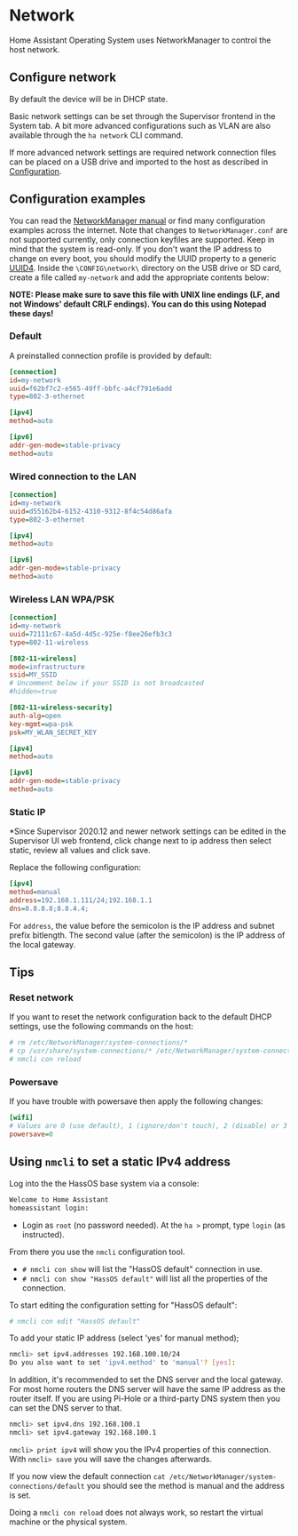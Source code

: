 # Network

Home Assistant Operating System uses NetworkManager to control the host network.

## Configure network

By default the device will be in DHCP state.

Basic network settings can be set through the Supervisor frontend in the System
tab. A bit more advanced configurations such as VLAN are also available through
the `ha network` CLI command.

If more advanced network settings are required network connection files can be
placed on a USB drive and imported to the host as described in
[Configuration][configuration-usb].

## Configuration examples

You can read the [NetworkManager manual][nm-manual] or find many configuration
examples across the internet. Note that changes to `NetworkManager.conf` are
not supported currently, only connection keyfiles are supported. Keep in mind
that the system is read-only. If you don't want the IP address to change on
every boot, you should modify the UUID property to a generic [UUID4][uuid].
Inside the `\CONFIG\network\` directory on the USB drive or SD card, create a
file called `my-network` and add the appropriate contents below:

**NOTE: Please make sure to save this file with UNIX line endings (LF, and not Windows' default CRLF endings). You can do this using Notepad these days!**

### Default

A preinstalled connection profile is provided by default:

```ini
[connection]
id=my-network
uuid=f62bf7c2-e565-49ff-bbfc-a4cf791e6add
type=802-3-ethernet

[ipv4]
method=auto

[ipv6]
addr-gen-mode=stable-privacy
method=auto
```

### Wired connection to the LAN

```ini
[connection]
id=my-network
uuid=d55162b4-6152-4310-9312-8f4c54d86afa
type=802-3-ethernet

[ipv4]
method=auto

[ipv6]
addr-gen-mode=stable-privacy
method=auto
```

### Wireless LAN WPA/PSK

```ini
[connection]
id=my-network
uuid=72111c67-4a5d-4d5c-925e-f8ee26efb3c3
type=802-11-wireless

[802-11-wireless]
mode=infrastructure
ssid=MY_SSID
# Uncomment below if your SSID is not broadcasted
#hidden=true

[802-11-wireless-security]
auth-alg=open
key-mgmt=wpa-psk
psk=MY_WLAN_SECRET_KEY

[ipv4]
method=auto

[ipv6]
addr-gen-mode=stable-privacy
method=auto
```

### Static IP

*Since Supervisor 2020.12 and newer network settings can be edited in the Supervisor UI web frontend, click change next to ip address then select static, review all values and click save.

Replace the following configuration:

```ini
[ipv4]
method=manual
address=192.168.1.111/24;192.168.1.1
dns=8.8.8.8;8.8.4.4;
```

For `address`, the value before the semicolon is the IP address and subnet prefix bitlength. The second value (after the semicolon) is the IP address of the local gateway.

## Tips

### Reset network

If you want to reset the network configuration back to the default DHCP settings, use the following commands on the host:

```bash
# rm /etc/NetworkManager/system-connections/*
# cp /usr/share/system-connections/* /etc/NetworkManager/system-connections/
# nmcli con reload
```

### Powersave

If you have trouble with powersave then apply the following changes:

```ini
[wifi]
# Values are 0 (use default), 1 (ignore/don't touch), 2 (disable) or 3 (enable).
powersave=0
```

## Using `nmcli` to set a static IPv4 address

Log into the the HassOS base system via a console:

```bash
Welcome to Home Assistant
homeassistant login:
```

- Login as `root` (no password needed). At the `ha >` prompt, type `login` (as instructed).

From there you use the `nmcli` configuration tool.

- `# nmcli con show` will list the "HassOS default" connection in use.
- `# nmcli con show "HassOS default"` will list all the properties of the connection.

To start editing the configuration setting for "HassOS default":

```bash
# nmcli con edit "HassOS default"
```

To add your static IP address (select 'yes' for manual method);

```bash
nmcli> set ipv4.addresses 192.168.100.10/24
Do you also want to set 'ipv4.method' to 'manual'? [yes]:
```

In addition, it's recommended to set the DNS server and the local gateway. For most home routers the DNS server will have the same IP address as the router itself. If you are using Pi-Hole or a third-party DNS system then you can set the DNS server to that.

```bash
nmcli> set ipv4.dns 192.168.100.1
nmcli> set ipv4.gateway 192.168.100.1
```

`nmcli> print ipv4` will show you the IPv4 properties of this connection. With `nmcli> save` you will save the changes afterwards.

If you now view the default connection `cat /etc/NetworkManager/system-connections/default` you should see the method is manual and the address is set.

Doing a `nmcli con reload` does not always work, so restart the virtual machine or the physical system.

[nm-manual]: https://developer.gnome.org/NetworkManager/stable/manpages.html
[configuration-usb]: configuration.md
[uuid]: https://www.uuidgenerator.net/
